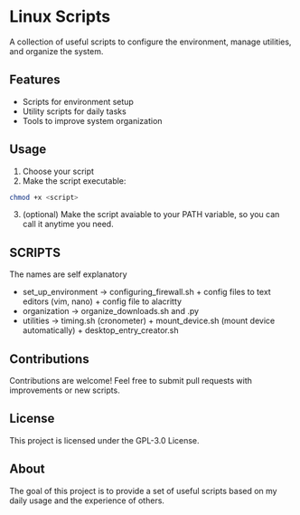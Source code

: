 # Linux Scripts

A collection of useful scripts to configure the environment, manage utilities, and organize the system.

## Features
- Scripts for environment setup
- Utility scripts for daily tasks
- Tools to improve system organization

## Usage
1. Choose your script
2. Make the script executable:
```sh
chmod +x <script>
```
3. (optional) Make the script avaiable to your PATH variable, so you can call it anytime you need.

## SCRIPTS 
The names are self explanatory
- set_up_environment -> configuring_firewall.sh + config files to text editors (vim, nano) + config file to alacritty
- organization -> organize_downloads.sh and .py
- utilities -> timing.sh (cronometer) + mount_device.sh (mount device automatically) + desktop_entry_creator.sh

## Contributions
Contributions are welcome! Feel free to submit pull requests with improvements or new scripts.

## License
This project is licensed under the GPL-3.0 License.

## About
The goal of this project is to provide a set of useful scripts based on my daily usage and the experience of others.
